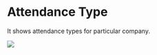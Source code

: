 # Attendance Type

It shows attendance types for particular company.

![](http://docs.risersoft.com/hrmnirvana/ImagesExt/image8_215.jpg)
